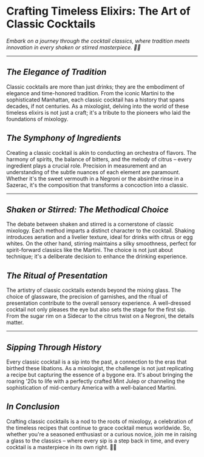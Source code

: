 # **Crafting Timeless Elixirs: The Art of Classic Cocktails**

*Embark on a journey through the cocktail classics, where tradition meets innovation in every shaken or stirred masterpiece. 🍹🎩*

---

## *The Elegance of Tradition*

Classic cocktails are more than just drinks; they are the embodiment of elegance and time-honored tradition. From the iconic Martini to the sophisticated Manhattan, each classic cocktail has a history that spans decades, if not centuries. As a mixologist, delving into the world of these timeless elixirs is not just a craft; it's a tribute to the pioneers who laid the foundations of mixology.

## *The Symphony of Ingredients*

Creating a classic cocktail is akin to conducting an orchestra of flavors. The harmony of spirits, the balance of bitters, and the melody of citrus – every ingredient plays a crucial role. Precision in measurement and an understanding of the subtle nuances of each element are paramount. Whether it's the sweet vermouth in a Negroni or the absinthe rinse in a Sazerac, it's the composition that transforms a concoction into a classic.

---

## *Shaken or Stirred: The Methodical Choice*

The debate between shaken and stirred is a cornerstone of classic mixology. Each method imparts a distinct character to the cocktail. Shaking introduces aeration and a livelier texture, ideal for drinks with citrus or egg whites. On the other hand, stirring maintains a silky smoothness, perfect for spirit-forward classics like the Martini. The choice is not just about technique; it's a deliberate decision to enhance the drinking experience.

## *The Ritual of Presentation*

The artistry of classic cocktails extends beyond the mixing glass. The choice of glassware, the precision of garnishes, and the ritual of presentation contribute to the overall sensory experience. A well-dressed cocktail not only pleases the eye but also sets the stage for the first sip. From the sugar rim on a Sidecar to the citrus twist on a Negroni, the details matter.

---

## *Sipping Through History*

Every classic cocktail is a sip into the past, a connection to the eras that birthed these libations. As a mixologist, the challenge is not just replicating a recipe but capturing the essence of a bygone era. It's about bringing the roaring '20s to life with a perfectly crafted Mint Julep or channeling the sophistication of mid-century America with a well-balanced Martini.

## *In Conclusion*

Crafting classic cocktails is a nod to the roots of mixology, a celebration of the timeless recipes that continue to grace cocktail menus worldwide. So, whether you're a seasoned enthusiast or a curious novice, join me in raising a glass to the classics – where every sip is a step back in time, and every cocktail is a masterpiece in its own right. 🥃🌐
